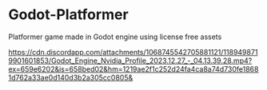 # Godot-Platformer
Platformer game made in Godot engine using license free assets

https://cdn.discordapp.com/attachments/1068745542705881121/1189498719901601853/Godot_Engine_Nvidia_Profile_2023.12.27_-_04.13.39.28.mp4?ex=659e6202&is=658bed02&hm=1219ae2f1c252d24fa4ca8a74d730fe18681d762a33ae0d140d3b2a305cc0805& 
